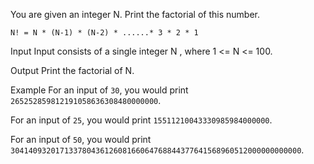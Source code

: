 You are given an integer N. Print the factorial of this number.

	N! = N * (N-1) * (N-2) * ......* 3 * 2 * 1

Input 
Input consists of a single integer N , where 1 <= N <= 100.

Output 
Print the factorial of N.

Example 
For an input of ```30```, you would print ```265252859812191058636308480000000```.

For an input of ```25```, you would print ```15511210043330985984000000```.

For an input of ```50```, you would print ```30414093201713378043612608166064768844377641568960512000000000000```.
